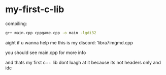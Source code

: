 # my-first-c-lib
compiling:
```bash
g++ main.cpp cppgame.cpp -o main -lgdi32
```
aight if u wanna help me this is my discord: 1ibra7imgmd.cpp

you should see main.cpp for more info

and thats my first c++ lib dont luagh at it because its not headers only and idc
